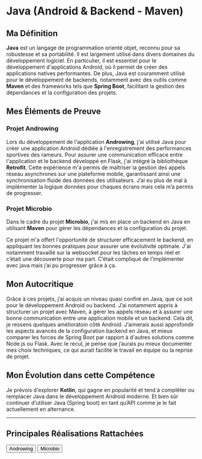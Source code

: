 # Java (Android & Backend - Maven)

## Ma Définition

**Java** est un langage de programmation orienté objet, reconnu pour sa robustesse et sa portabilité. Il est largement utilisé dans divers domaines du développement logiciel. En particulier, il est essentiel pour le développement d'applications Android, où il permet de créer des applications natives performantes. De plus, Java est couramment utilisé pour le développement de backends, notamment avec des outils comme **Maven** et des frameworks tels que **Spring Boot**, facilitant la gestion des dépendances et la configuration des projets.

## Mes Éléments de Preuve

### Projet Androwing

Lors du développement de l'application **Androwing**, j'ai utilisé Java pour créer une application Android dédiée à l'enregistrement des performances sportives des rameurs.
Pour assurer une communication efficace entre l'application et le backend développé en Flask, j'ai intégré la bibliothèque **Retrofit**. Cette expérience m'a permis de maîtriser la gestion des appels réseau asynchrones sur une plateforme mobile, garantissant ainsi une synchronisation fluide des données des utilisateurs. J’ai eu plus de mal à implémenter la logique données pour chaques écrans mais cela m’a permis de progresser.

### Projet Microbio

Dans le cadre du projet **Microbio**, j'ai mis en place un backend en Java en utilisant **Maven** pour gérer les dépendances et la configuration du projet.

Ce projet m'a offert l'opportunité de structurer efficacement le backend, en appliquant les bonnes pratiques pour assurer une évolutivité optimale. J'ai notamment travaillé sur la websocket pour les tâches en temps réel et c’était une découverte pour ma part. C’était compliqué de l’implémenter avec java mais j’ai pu progresser grâce à ça.

## Mon Autocritique

Grâce à ces projets, j’ai acquis un niveau quasi confiré en Java, que ce soit pour le développement Android ou backend. J’ai notamment appris à structurer un projet avec Maven, à gérer les appels réseau et à assurer une bonne communication entre une application mobile et un backend.
Cela dit, je ressens quelques amélioratoin côté Android. J’aimerais aussi approfondir les aspects avancés de la configuration backend en Java, et mieux comparer les forces de Spring Boot par rapport à d'autres solutions comme Node.js ou Flask.
Avec le recul, je pense que j’aurais pu mieux documenter mes choix techniques, ce qui aurait facilité le travail en équipe ou la reprise de projet.

## Mon Évolution dans cette Compétence

Je prévois d'explorer **Kotlin**, qui gagne en popularité et tend à compléter ou remplacer Java dans le développement Android moderne. Et bien sûr continuer d’utiliser Java (Spring boot) en tant qu’API comme je le fait actuellement en alternance.

---
## Principales Réalisations Rattachées

<script>
  import { Button } from 'flowbite-svelte';
</script>

<Button pill href="/projects/androwing" color="alternative">Androwing</Button>
<Button pill href="/projects/microbio" color="alternative">Microbio</Button>
